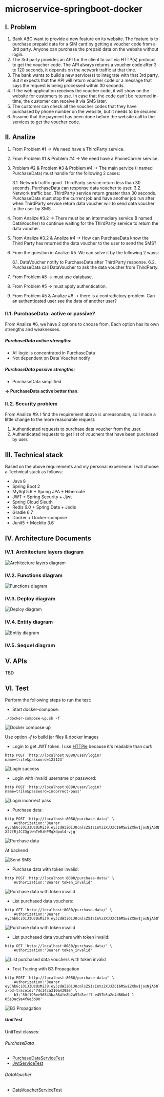 # microservice-springboot-docker

## I. Problem

1. Bank ABC want to provide a new feature on its website. The feature is to purchase prepaid data for a SIM card by getting a voucher code from a 3rd party. Anyone can purchase the prepaid data on the website without login.
2. The 3rd party provides an API for the client to call via HTTP(s) protocol to get the voucher code. The API always returns a voucher code after 3 to 120 seconds, it depends on the network traffic at that time.
3. The bank wants to build a new service(s) to integrate with that 3rd party. But it expects that the API will return voucher code or a message that says the request is being processed within 30 seconds.
4. If the web application receives the voucher code, it will show on the website for customers to use. In case that the code can't be returned in-time, the customer can receive it via SMS later.
5. The customer can check all the voucher codes that they have purchased by phone number on the website, but it needs to be secured.
6. Assume that the payment has been done before the website call to the services to get the voucher code.

## II. Analize

1. From Problem #1 &#8594; We need have a ThirdParty service.
2. From Problem #1 & Problem #4 &#8594; We need have a PhoneCarrier service.
3. Problem #2 & Problem #3 & Problem #4 &#8594; The main service (I named PurchaseData) must handle for the following 2 cases:

    3.1. Network traffic good. ThirdParty service return less than 30 seconds. PurchaseData can response data voucher to user.
    3.2. Network traffic bad. ThirdParty service return greater than 30 seconds. PurchaseData must stop the current job and have another job run after when ThirdParty service return data voucher will to send data voucher to the user by SMS.

4. From Analize #3.2 &#8594; There must be an intermediary service (I named DataVoucher) to continue waiting for the ThirdParty service to return the data voucher.
5. From Analize #3.2 & Analize #4 &#8594; How can PurchaseData know the Third Party has returned the data voucher to the user to send the SMS?
6. From the question in Analize #5. We can solve it by the following 2 ways:

    6.1. DataVoucher notify to PurchaseData after ThirdParty response.
    6.2. PurchaseData call DataVoucher to ask the data voucher from ThirdParty.

7. From Problem #5 &#8594; must use database.
8. From Problem #5 &#8594; must apply authentication.
9. From Problem #5 & Analize #8 &#8594; there is a contradictory problem. Can an authenticated user see the data of another user? 

### II.1. PurchaseData: active or passive?

From Analize #6, we have 2 options to choose from. Each option has its own strengths and weaknesses.

##### PurchaseData active strengths:
+ All logic is concentrated in PurchaseData
+ Not dependent on Data Voucher notify

##### PurchaseData passive strengths:
+ PurchaseData simplified

**&#8594; PurchaseData active better than.**

### II.2. Security problem

From Analize #9. I find the requirement above is unreasonable, so I made a little change to the more reasonable request:

1. Authenticated requests to purchase data voucher from the user.
2. Authenticated requests to get list of vouchers that have been purchased by user.

## III. Technical stack

Based on the above requirements and my personal experience. I will choose a Technical stack as follows:

+ Java 8
+ Spring Boot 2
+ MySql 5.6 + Spring JPA + Hibernate
+ JWT + Spring Security + Jjwt
+ Spring Cloud Sleuth
+ Redis 6.0 + Spring Data + Jedis
+ Gradle 6.7
+ Docker + Docker-compose
+ Junit5 + Mockito 3.6

## IV. Architecture Documents

### IV.1. Architecture layers diagram

![Architecture layers diagram](https://trile.dev/img/post/cc-1-architecture.svg)

### IV.2. Functions diagram

![Functions diagram](https://trile.dev/img/post/cc-1-functions.svg)
 
### IV.3. Deploy diagram

![Deploy diagram](https://trile.dev/img/post/cc-1-deploy.svg)

### IV.4. Entity diagram

![Entity diagram](https://trile.dev/img/post/cc-1-entity.svg)

### IV.5. Sequel diagram



## V. APIs

TBD

## VI. Test

Perform the following steps to run the test:

+ Start docker-compose:

```
./docker-compose-up.sh -f
```

![Docker compose up](https://trile.dev/img/post/cc-1-docker-compose-up.png)

Use option *-f* to build jar files & docker images

+ Login to get JWT token. I use [HTTPie](https://httpie.io/) because it's readable than *curl*:

```
http POST 'http://localhost:8080/user/login?name=trile&password=123123'
```

![Login success](https://trile.dev/img/post/cc-1-login.png)

+ Login with invalid username or password:

```
http POST 'http://localhost:8080/user/login?name=trile&password=incorrect-pass'
```

![Login incorrect pass](https://trile.dev/img/post/cc-1-login-incorrect-pass.png)

+ Purchase data:

```
http POST 'http://localhost:8080/purchase-data/' \
    Authorization:'Bearer eyJhbGciOiJIUzUxMiJ9.eyJzdWIiOiJ0cmlsZSIsInVzZXJJZCI6MSwiZXhwIjoxNjA5ODIwNDM2fQ.kL0ABL5te5DEsBbEmRqgsK__nan4FGj0Q2gLhNh8FJEo0acqjMHY3-X22fRjJCZQglwnTeRzHPMqXdpul4-vjg'
```

![Purchase data](https://trile.dev/img/post/cc-1-purchase-data-sms.png)

At backend

![Send SMS](https://trile.dev/img/post/cc-1-send-sms.png)

+ Purchase data with token invalid:

```
http POST 'http://localhost:8080/purchase-data/' \
    Authorization:'Bearer token_invalid'
```

![Purchase data with token invalid](https://trile.dev/img/post/cc-1-purchase-data-voucher-token-invalid.png)

+ List purchased data vouchers:

```
http GET 'http://localhost:8080/purchase-data/' \
    Authorization:'Bearer eyJhbGciOiJIUzUxMiJ9.eyJzdWIiOiJ0cmlsZSIsInVzZXJJZCI6MSwiZXhwIjoxNjA5OTMxMjYzfQ.mp3pnFYvfcKHj9Pr3sQocGlSXfXowNvREZzyreQxhTYTMIfcNsNdHK4dgxhoFKNwjeGhiYcsN9zeYiQwQceYLg'
```

![Purchase data with token invalid](https://trile.dev/img/post/cc-1-purchased-data-vouchers.png)

+ List purchased data vouchers with token invalid:

```
http GET 'http://localhost:8080/purchase-data/' \
    Authorization:'Bearer token_invalid'
```

![List purchased data vouchers with token invalid](https://trile.dev/img/post/cc-1-purchased-data-vouchers-token-invalid.png)

+ Test Tracing with B3 Propagation

```
http POST 'http://localhost:8080/purchase-data/' \
    Authorization:'Bearer eyJhbGciOiJIUzUxMiJ9.eyJzdWIiOiJ0cmlsZSIsInVzZXJJZCI6MSwiZXhwIjoxNjA5OTMxMjYzfQ.mp3pnFYvfcKHj9Pr3sQocGlSXfXowNvREZzyreQxhTYTMIfcNsNdHK4dgxhoFKNwjeGhiYcsN9zeYiQwQceYLg' x-b3-traceid:'74c34ca310a4392e' \
    b3:'80f198ee56343ba864fe8b2a57d3eff7-e457b5a2e4d86bd1-1-05e3ac9a4f6e3b90'
```

![B3 Propagation](https://trile.dev/img/post/cc-1-b3-propagation.png)

##### UnitTest

UnitTest classes:

###### PurchaseData

+ [PurchaseDataServiceTest](purchase-data/src/test/java/tri/le/purchasedata/service/PurchaseDataServiceTest.java)
+ [JwtServiceTest](purchase-data/src/test/java/tri/le/purchasedata/service/JwtServiceTest.java)

###### DataVoucher

+ [DataVoucherServiceTest](data-voucher/src/test/java/tri/le/datavoucher/service/DataVoucherServiceTest.java)
